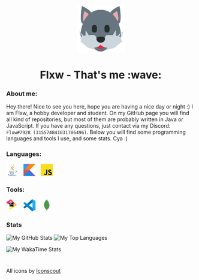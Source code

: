 <p align="center">
  <img width="128" height="128" src="https://github.com/zFlxw/zFlxw/blob/main/assets/mascot.png" alt="wolf mascot, I whish you could see it :(">  
</p>

<h1 align="center">Flxw - That's me :wave:</h1> 

### About me:
Hey there! Nice to see you here, hope you are having a nice day or night :) I am Flxw, a hobby developer and student. On my GitHub page you will find all kind of repositories, but most of them are probably written in Java or JavaScript. If you have any questions, just contact via my Discord: `Flxw#7928 (315574841031786496)`. Below you will find some programming languages and tools I use, and some stats. Cya :)

### Languages:
  [![Java](https://github.com/zFlxw/zFlxw/blob/main/assets/languages/java.png)](https://www.java.net)  [![Kotlin](https://github.com/zFlxw/zFlxw/blob/main/assets/languages/kotlin.png)](https://www.kotlinlang.org/)  [![JavaScript](https://github.com/zFlxw/zFlxw/blob/main/assets/languages/javascript.png)](https://www.javascript.com/)
  
### Tools:
  [![IntelliJ IDEA](https://github.com/zFlxw/zFlxw/blob/main/assets/tools/jetbrains.png)](https://www.jetbrains.com)  [![VSCode](https://github.com/zFlxw/zFlxw/blob/main/assets/tools/vscode.png)](https://code.visualstudio.com/)  [![MongoDB](https://github.com/zFlxw/zFlxw/blob/main/assets/tools/mongodb.png)](https://www.mongodb.com/)
  
### Stats
![My GitHub Stats](https://github-readme-stats.vercel.app/api?username=zFlxw&count_private=true&show_icons=true&theme=dracula)  ![My Top Languages](https://github-readme-stats.vercel.app/api/top-langs/?username=zFlxw&layout=compact&theme=darcula)

![My WakaTime Stats](https://github-readme-stats.vercel.app/api/wakatime?username=@zFlxw&layout=compact&theme=darcula)

<h1></h1>
<p>All icons by <a href="https://iconscout.com/icons/" target="_blank">Iconscout</a></p>
